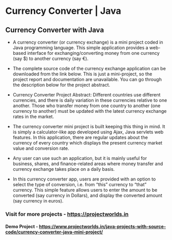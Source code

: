 # Currency Converter | Java

## Currency Converter with Java

- A currency converter (or currency exchange) is a mini project coded in Java programming language. This simple application provides a web-based interface for exchanging/converting money from one currency (say $) to another currency (say €).

- The complete source code of the currency exchange application can be downloaded from the link below. This is just a mini-project, so the project report and documentation are unavailable. You can go through the description below for the project abstract.

- Currency Converter Project Abstract:
Different countries use different currencies, and there is daily variation in these currencies relative to one another. Those who transfer money from one country to another (one currency to another) must be updated with the latest currency exchange rates in the market.

- The currency converter mini project is built keeping this thing in mind. It is simply a calculator-like app developed using Ajax, Java servlets web features. In this application, there are regular updates about the currency of every country which displays the present currency market value and conversion rate.

- Any user can use such an application, but it is mainly useful for business, shares, and finance-related areas where money transfer and currency exchange takes place on a daily basis.

- In this currency converter app, users are provided with an option to select the type of conversion, i.e. from “this” currency to “that” currency. This simple feature allows users to enter the amount to be converted (say currency in Dollars), and display the converted amount (say currency in euros).

### Visit for more projects - https://projectworlds.in

#### Demo Project - https://www.projectworlds.in/java-projects-with-source-code/currency-converter-java-mini-project/



